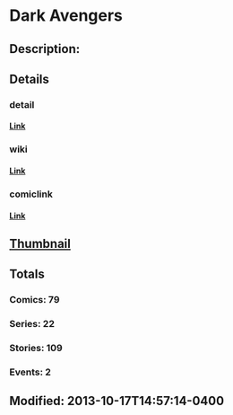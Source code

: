 # Dark Avengers
## Description: 
## Details
### detail
#### [Link](http://marvel.com/comics/characters/1011367/dark_avengers?utm_campaign=apiRef&utm_source=225578a89fc76f3d20fbffda5d17a88d)
### wiki
#### [Link](http://marvel.com/universe/Dark%20Avengers?utm_campaign=apiRef&utm_source=225578a89fc76f3d20fbffda5d17a88d)
### comiclink
#### [Link](http://marvel.com/comics/characters/1011367/dark_avengers?utm_campaign=apiRef&utm_source=225578a89fc76f3d20fbffda5d17a88d)
## [Thumbnail](http://i.annihil.us/u/prod/marvel/i/mg/f/a0/526032c703d06.jpg)
## Totals
### Comics: 79
### Series: 22
### Stories: 109
### Events: 2
## Modified: 2013-10-17T14:57:14-0400